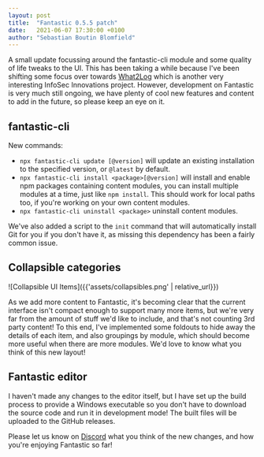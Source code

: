 ```yaml
---
layout: post
title:  "Fantastic 0.5.5 patch"
date:   2021-06-07 17:30:00 +0100
author: "Sebastian Boutin Blomfield"
---
```


A small update focussing around the fantastic-cli module and some quality of life tweaks to the UI. This has been taking a while because I've been shifting some focus over towards [What2Log](https://what2log.com/) which is another very interesting InfoSec Innovations project. However, development on Fantastic is very much still ongoing, we have plenty of cool new features and content to add in the future, so please keep an eye on it.

## fantastic-cli

New commands:

- `npx fantastic-cli update [@version]` will update an existing installation to the specified version, or `@latest` by default.
- `npx fantastic-cli install <package>[@version]` will install and enable npm packages containing content modules, you can install multiple modules at a time, just like `npm install`. This should work for local paths too, if you're working on your own content modules.
- `npx fantastic-cli uninstall <package>` uninstall content modules.

We've also added a script to the `init` command that will automatically install Git for you if you don't have it, as missing this dependency has been a fairly common issue.

## Collapsible categories

![Collapsible UI Items]({{'assets/collapsibles.png' | relative_url}})

As we add more content to Fantastic, it's becoming clear that the current interface isn't compact enough to support many more items, but we're very far from the amount of stuff we'd like to include, and that's not counting 3rd party content! To this end, I've implemented some foldouts to hide away the details of each item, and also groupings by module, which should become more useful when there are more modules. We'd love to know what you think of this new layout!

## Fantastic editor

I haven't made any changes to the editor itself, but I have set up the build process to provide a Windows executable so you don't have to download the source code and run it in development mode! The built files will be uploaded to the GitHub releases.

Please let us know on [Discord](https://discord.gg/JBVQF6tjzc) what you think of the new changes, and how you're enjoying Fantastic so far!
